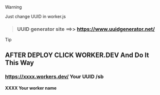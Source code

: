 > [!WARNING]
> Just change UUID in worker.js

> ### UUID generator site ==>>  https://www.uuidgenerator.net/



> [!TIP]
> ## AFTER DEPLOY CLICK  WORKER.DEV And Do It This Way
> ### https://xxxx.workers.dev/ Your UUID /sb
> #### XXXX Your worker name

